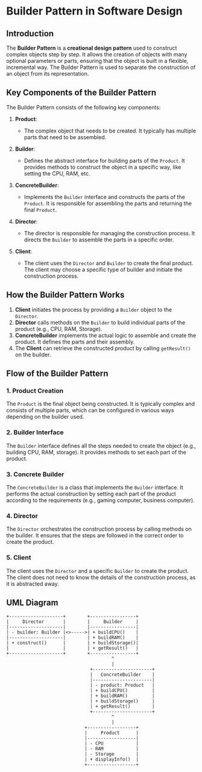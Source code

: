 # Builder Pattern in Software Design

## Introduction

The **Builder Pattern** is a **creational design pattern** used to construct complex objects step by step. It allows the creation of objects with many optional parameters or parts, ensuring that the object is built in a flexible, incremental way. The Builder Pattern is used to separate the construction of an object from its representation.

## Key Components of the Builder Pattern

The Builder Pattern consists of the following key components:

1. **Product**:
    - The complex object that needs to be created. It typically has multiple parts that need to be assembled.

2. **Builder**:
    - Defines the abstract interface for building parts of the `Product`. It provides methods to construct the object in a specific way, like setting the CPU, RAM, etc.

3. **ConcreteBuilder**:
    - Implements the `Builder` interface and constructs the parts of the `Product`. It is responsible for assembling the parts and returning the final `Product`.

4. **Director**:
    - The director is responsible for managing the construction process. It directs the `Builder` to assemble the parts in a specific order.

5. **Client**:
    - The client uses the `Director` and `Builder` to create the final product. The client may choose a specific type of builder and initiate the construction process.

## How the Builder Pattern Works

1. **Client** initiates the process by providing a `Builder` object to the `Director`.
2. **Director** calls methods on the `Builder` to build individual parts of the product (e.g., CPU, RAM, Storage).
3. **ConcreteBuilder** implements the actual logic to assemble and create the product. It defines the parts and their assembly.
4. The **Client** can retrieve the constructed product by calling `getResult()` on the builder.

## Flow of the Builder Pattern

### 1. Product Creation
The `Product` is the final object being constructed. It is typically complex and consists of multiple parts, which can be configured in various ways depending on the builder used.

### 2. Builder Interface
The `Builder` interface defines all the steps needed to create the object (e.g., building CPU, RAM, storage). It provides methods to set each part of the product.

### 3. Concrete Builder
The `ConcreteBuilder` is a class that implements the `Builder` interface. It performs the actual construction by setting each part of the product according to the requirements (e.g., gaming computer, business computer).

### 4. Director
The `Director` orchestrates the construction process by calling methods on the builder. It ensures that the steps are followed in the correct order to create the product.

### 5. Client
The client uses the `Director` and a specific `Builder` to create the product. The client does not need to know the details of the construction process, as it is abstracted away.

## UML Diagram

```plaintext
+--------------------+        +-----------------+
|     Director       |        |     Builder     |
|--------------------|        |-----------------|
| - builder: Builder |<>----->| + buildCPU()    |
|--------------------|        | + buildRAM()    |
| + construct()      |        | + buildStorage()|
|                    |        | + getResult()   |
+--------------------+        +-----------------+
                                       ^
                                       |
                               +----------------------+
                               |   ConcreteBuilder    |
                               |----------------------|
                               | - product: Product   |
                               | + buildCPU()         |
                               | + buildRAM()         |
                               | + buildStorage()     |
                               | + getResult()        |
                               +----------------------+
                                       ^
                                       |
                             +------------------+
                             |     Product      |
                             |------------------|
                             | - CPU            |
                             | - RAM            |
                             | - Storage        |
                             | + displayInfo()  |
                             +------------------+
